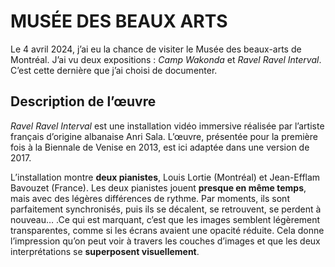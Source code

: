 # MUSÉE DES BEAUX ARTS

Le 4 avril 2024, j’ai eu la chance de visiter le Musée des beaux-arts de Montréal. J’ai vu deux expositions : <i>Camp Wakonda</i> et <i>Ravel Ravel Interval</i>. C’est cette dernière que j’ai choisi de documenter. 



## Description de l’œuvre

*Ravel Ravel Interval* est une installation vidéo immersive réalisée par l’artiste français d’origine albanaise Anri Sala. L’œuvre, présentée pour la première fois à la Biennale de Venise en 2013, est ici adaptée dans une version de 2017. 

L’installation montre **deux pianistes**, Louis Lortie (Montréal) et Jean-Efflam Bavouzet (France). Les deux pianistes jouent **presque en même temps**, mais avec des légères différences de rythme. Par moments, ils sont parfaitement synchronisés, puis ils se décalent, se retrouvent, se perdent à nouveau… .Ce qui est marquant, c’est que les images semblent légèrement transparentes, comme si les écrans avaient une opacité réduite. Cela donne l’impression qu’on peut voir à travers les couches d’images et que les deux interprétations se **superposent visuellement**.

